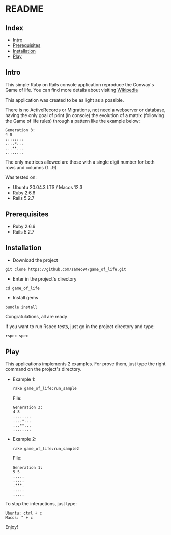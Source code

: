 # README
## Index
* [Intro](#intro)
* [Prerequisites](#prerequisites)
* [Installation](#installation)
* [Play](#play)


## Intro
This simple Ruby on Rails console application reproduce the Conway's Game of life.
You can find more details about visiting [Wikipedia](https://en.wikipedia.org/wiki/Conway%27s_Game_of_Life)

This application was created to be as light as a possible.

There is no ActiveRecords or Migrations, not need a webserver or database, having the only goal of print (in console) the evolution of a matrix (following the Game of life rules)
through a pattern like the example below:

```
Generation 3:
4 8
........
....*...
...**...
........
```

The only matrices allowed are those with a single digit number for both rows and columns (1...9)

Was tested on:

* Ubuntu 20.04.3 LTS / Macos 12.3
* Ruby 2.6.6
* Rails 5.2.7

## Prerequisites
* Ruby 2.6.6
* Rails 5.2.7

## Installation
* Download the project
```
git clone https://github.com/zameo94/game_of_life.git
```
* Enter in the project's directory
```
cd game_of_life
```

* Install gems
```
bundle install 
```

Congratulations, all are ready

If you want to run Rspec tests, just go in the project directory and type:
```
rspec spec
```

## Play
This applications implements 2 examples. For prove them, just type the right command on the project's directory.

* Example 1:
    ```
    rake game_of_life:run_sample
    ```
    File:
    ```
    Generation 3:
    4 8
    ........
    ....*...
    ...**...
    ........
    ```

* Example 2:
    ```
    rake game_of_life:run_sample2
    ```
    File:
    ```
    Generation 1:
    5 5
    .....
    .....
    .***.
    .....
    .....
    ```

To stop the interactions, just type:
```
Ubuntu: ctrl + c
Macos: ^ + c
```
Enjoy!